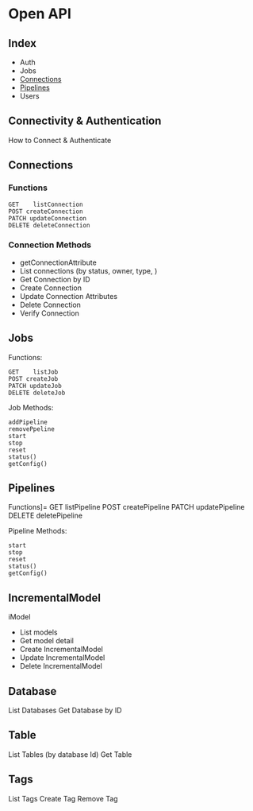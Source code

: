 # Open API

## Index
- Auth
- Jobs
- [Connections](#Connections)
- [Pipelines](#Pipelines)
- Users



## Connectivity & Authentication

How to Connect & Authenticate 

## Connections

### Functions

	GET    listConnection
	POST createConnection 
	PATCH updateConnection
	DELETE deleteConnection

### Connection Methods

- getConnectionAttribute
- List connections (by status, owner, type, )
- Get Connection by ID
- Create Connection
- Update Connection Attributes
- Delete Connection 
- Verify Connection

## Jobs

Functions:

	GET    listJob
	POST createJob
	PATCH updateJob
	DELETE deleteJob

Job Methods:
	
	addPipeline
	removePpeline
	start
	stop
	reset
	status()
	getConfig()
	 

## Pipelines

Functions]=
	GET    listPipeline
	POST createPipeline
	PATCH updatePipeline
	DELETE deletePipeline

Pipeline Methods:
	
	start
	stop
	reset
	status()
	getConfig()
	  
## IncrementalModel

iModel

- List models
- Get model detail
- Create IncrementalModel
- Update IncrementalModel
- Delete IncrementalModel

## Database

List Databases
Get  Database by ID

## Table

List Tables (by database Id)
Get Table

## Tags
List Tags
Create Tag
Remove Tag



